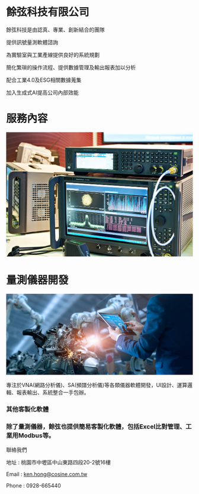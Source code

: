# 餘弦科技有限公司

  

餘弦科技是由認真、專業、創新結合的團隊

提供訊號量測軟體諮詢

為實驗室與工業產線提供良好的系統規劃

簡化繁瑣的操作流程、提供數據管理及輸出報表加以分析

配合工業4.0及ESG相關數據蒐集

加入生成式AI提高公司內部效能

# 服務內容
![](./images/iStock-1337764203.jpg)

# 量測儀器開發
![](./images/iStock-1022892534.jpg)


專注於VNA(網路分析儀)、SA(頻譜分析儀)等各類儀器軟體開發，UI設計、運算邏輯、報表輸出、系統整合一手包辦。

###  其他客製化軟體

### 除了量測儀器，餘弦也提供簡易客製化軟體，包括Excel比對管理、工業用Modbus等。 

  


聯絡我們

地址 : 桃園市中壢區中山東路四段20-2號16樓

Email : ken.hong@cosine.com.tw

Phone : 0928-665440
